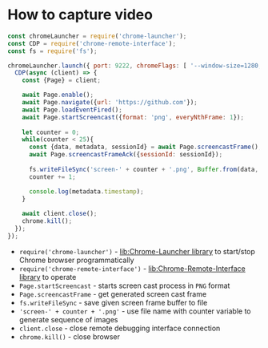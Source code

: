 # How to capture video

```js
const chromeLauncher = require('chrome-launcher');
const CDP = require('chrome-remote-interface');
const fs = require('fs');

chromeLauncher.launch({ port: 9222, chromeFlags: [ '--window-size=1280,720', '--headless' ] }).then(function(chrome) {
  CDP(async (client) => {
    const {Page} = client;

    await Page.enable();
    await Page.navigate({url: 'https://github.com'});
    await Page.loadEventFired();
    await Page.startScreencast({format: 'png', everyNthFrame: 1});
    
    let counter = 0;
    while(counter < 25){
      const {data, metadata, sessionId} = await Page.screencastFrame();
      await Page.screencastFrameAck({sessionId: sessionId});
      
      fs.writeFileSync('screen-' + counter + '.png', Buffer.from(data, 'base64'));
      counter += 1;

      console.log(metadata.timestamp);
    }
    
    await client.close();
    chrome.kill();
  });
});

```

- `require('chrome-launcher')` - [lib:Chrome-Launcher library](/chrome-headless/how-to-install-chrome-launcher-library) to start/stop Chrome browser programmatically
- `require('chrome-remote-interface')` - [lib:Chrome-Remote-Interface library](/chrome-headless/how-to-install-chrome-remote-interface) to operate
- `Page.startScreencast` - starts screen cast process in `PNG` format
- `Page.screencastFrame` - get generated screen cast frame
- `fs.writeFileSync` - save given screen frame buffer to file
- `'screen-' + counter + '.png'` - use file name with counter variable to generate sequence of images
- `client.close` - close remote debugging interface connection
- `chrome.kill()` - close browser


